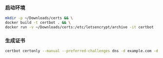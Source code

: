 ### 启动环境

```sh
mkdir -p ~/Downloads/certs && \
docker build -t certbot . && \
docker run -v ~/Downloads/certs:/etc/letsencrypt/archive -it certbot
```

### 生成证书

```sh
certbot certonly --manual --preferred-challenges dns -d example.com -d *.example.com
```

